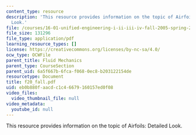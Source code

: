 ```yaml
---
content_type: resource
description: 'This resource provides information on the topic of Airfoils: Detailed
  Look.'
file: /courses/16-01-unified-engineering-i-ii-iii-iv-fall-2005-spring-2006/eb0b880faacdc1c46679160157ed0f08_f20_fall.pdf
file_size: 131296
file_type: application/pdf
learning_resource_types: []
license: https://creativecommons.org/licenses/by-nc-sa/4.0/
ocw_type: OCWFile
parent_title: Fluid Mechanics
parent_type: CourseSection
parent_uid: 6a5f667b-6fca-f068-0ec8-b203122154de
resourcetype: Document
title: f20_fall.pdf
uid: eb0b880f-aacd-c1c4-6679-160157ed0f08
video_files:
  video_thumbnail_file: null
video_metadata:
  youtube_id: null
---
```

This resource provides information on the topic of Airfoils: Detailed Look.